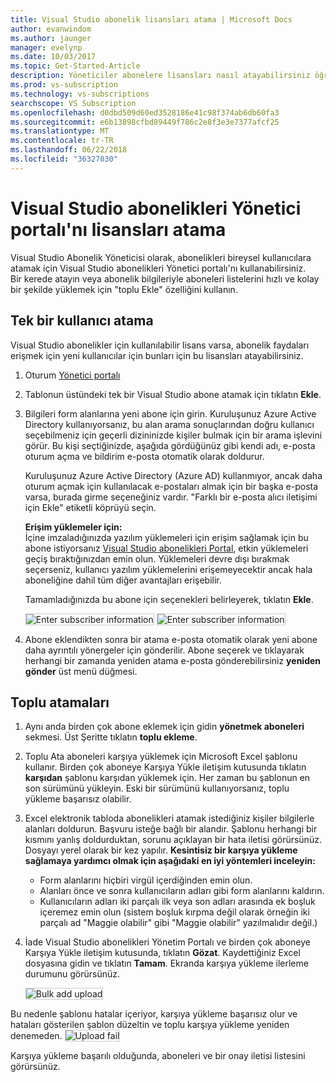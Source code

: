 ```yaml
---
title: Visual Studio abonelik lisansları atama | Microsoft Docs
author: evanwindom
ms.author: jaunger
manager: evelynp
ms.date: 10/03/2017
ms.topic: Get-Started-Article
description: Yöneticiler abonelere lisansları nasıl atayabilirsiniz öğrenin
ms.prod: vs-subscription
ms.technology: vs-subscriptions
searchscope: VS Subscription
ms.openlocfilehash: d0dbd509d60ed3528186e41c98f374ab6db60fa3
ms.sourcegitcommit: e6b13898cfbd89449f786c2e8f3e3e7377afcf25
ms.translationtype: MT
ms.contentlocale: tr-TR
ms.lasthandoff: 06/22/2018
ms.locfileid: "36327030"
---
```

# <a name="assigning-licenses-in-the-visual-studio-subscriptions-administrator-portal"></a>Visual Studio abonelikleri Yönetici portalı'nı lisansları atama

Visual Studio Abonelik Yöneticisi olarak, abonelikleri bireysel kullanıcılara atamak için Visual Studio abonelikleri Yönetici portalı'nı kullanabilirsiniz.  
Bir kerede atayın veya abonelik bilgileriyle aboneleri listelerini hızlı ve kolay bir şekilde yüklemek için "toplu Ekle" özelliğini kullanın. 

## <a name="assigning-a-single-user"></a>Tek bir kullanıcı atama
Visual Studio abonelikler için kullanılabilir lisans varsa, abonelik faydaları erişmek için yeni kullanıcılar için bunları için bu lisansları atayabilirsiniz. 
1.  Oturum [Yönetici portalı](https://manage.visualstudio.com)

2.  Tablonun üstündeki tek bir Visual Studio abone atamak için tıklatın **Ekle**.
   
3.  Bilgileri form alanlarına yeni abone için girin. Kuruluşunuz Azure Active Directory kullanıyorsanız, bu alan arama sonuçlarından doğru kullanıcı seçebilmeniz için geçerli dizininizde kişiler bulmak için bir arama işlevini görür. Bu kişi seçtiğinizde, aşağıda gördüğünüz gibi kendi adı, e-posta oturum açma ve bildirim e-posta otomatik olarak doldurur. 

    Kuruluşunuz Azure Active Directory (Azure AD) kullanmıyor, ancak daha oturum açmak için kullanılacak e-postaları almak için bir başka e-posta varsa, burada girme seçeneğiniz vardır. "Farklı bir e-posta alıcı iletişimi için Ekle" etiketli köprüyü seçin. 

    **Erişim yüklemeler için:**  
    İçine imzaladığınızda yazılım yüklemeleri için erişim sağlamak için bu abone istiyorsanız [Visual Studio abonelikleri Portal](https://my.visualstudio.com?wt.mc_id=o~msft~docs), etkin yüklemeleri geçiş bıraktığınızdan emin olun. Yüklemeleri devre dışı bırakmak seçerseniz, kullanıcı yazılım yüklemelerini erişemeyecektir ancak hala aboneliğine dahil tüm diğer avantajları erişebilir. 
    
    Tamamladığınızda bu abone için seçenekleri belirleyerek, tıklatın **Ekle**.

    <img alt="Enter subscriber information" src="_img\assign-license-add\add-subscriber-1.png" style="border: 1px solid #CCCCCC" />
    <img alt="Enter subscriber information" src="_img\assign-license-add\add-subscriber-2.png" style="border: 1px solid #CCCCCC" />

4.  Abone eklendikten sonra bir atama e-posta otomatik olarak yeni abone daha ayrıntılı yönergeler için gönderilir. Abone seçerek ve tıklayarak herhangi bir zamanda yeniden atama e-posta gönderebilirsiniz **yeniden gönder** üst menü düğmesi.


## <a name="bulk-assignments"></a>Toplu atamaları
1.  Aynı anda birden çok abone eklemek için gidin **yönetmek aboneleri** sekmesi. Üst Şeritte tıklatın **toplu ekleme**. 

2. Toplu Ata aboneleri karşıya yüklemek için Microsoft Excel şablonu kullanır. Birden çok aboneye Karşıya Yükle iletişim kutusunda tıklatın **karşıdan** şablonu karşıdan yüklemek için. Her zaman bu şablonun en son sürümünü yükleyin. Eski bir sürümünü kullanıyorsanız, toplu yükleme başarısız olabilir.

3.  Excel elektronik tabloda abonelikleri atamak istediğiniz kişiler bilgilerle alanları doldurun. Başvuru isteğe bağlı bir alandır. Şablonu herhangi bir kısmını yanlış doldurduktan, sorunu açıklayan bir hata iletisi görürsünüz. Dosyayı yerel olarak bir kez yapılır.
**Kesintisiz bir karşıya yükleme sağlamaya yardımcı olmak için aşağıdaki en iyi yöntemleri inceleyin:**
    - Form alanlarını hiçbiri virgül içerdiğinden emin olun.
    - Alanları önce ve sonra kullanıcıların adları gibi form alanlarını kaldırın.
    - Kullanıcıların adları iki parçalı ilk veya son adları arasında ek boşluk içeremez emin olun (sistem boşluk kırpma değil olarak örneğin iki parçalı ad "Maggie olabilir" gibi "Maggie olabilir" yazılmalıdır değil.)

4.  İade Visual Studio abonelikleri Yönetim Portalı ve birden çok aboneye Karşıya Yükle iletişim kutusunda, tıklatın **Gözat**. Kaydettiğiniz Excel dosyasına gidin ve tıklatın **Tamam**. Ekranda karşıya yükleme ilerleme durumunu görürsünüz. 

    <img alt="Bulk add upload" src="_img\assign-license-add\bulk-assign-upload-2.png" style="border: 1px solid #CCCCCC" />

Bu nedenle şablonu hatalar içeriyor, karşıya yükleme başarısız olur ve hataları gösterilen şablon düzeltin ve toplu karşıya yükleme yeniden denemeden.
    <img alt="Upload fail" src="_img\assign-license-add\bulk-assign-upload-fail.png" style="border: 1px solid #CCCCCC" />

Karşıya yükleme başarılı olduğunda, aboneleri ve bir onay iletisi listesini görürsünüz.

